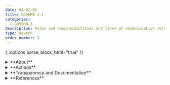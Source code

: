 ```yaml
---
date: 04-02-01
title: GOVERN 2.1
categories:
  - GOVERN-2 
description: Roles and responsibilities and lines of communication related to mapping, measuring, and managing AI risks are clear to individuals and teams throughout the organization, and documented.
type: Govern
order_number: 1
---
```

{::options parse_block_html="true" /}


<details>
<summary markdown="span">**About**</summary>
<br>
The development of a risk-aware organizational culture starts with the definition of responsibilities. Under ideal risk management settings, oversight professionals are independent from model developers and report through risk management functions or directly to executives, countering implicit biases such as groupthink. This creates a firewall between technology development and risk management functions, so efforts cannot be easily bypassed or ignored.

Facilitating a culture where AI system design and implementation decisions can be questioned and course-corrected by empowered stakeholders provides organizations with tools to anticipate and effectively manage risks before they materialize.

</details>

<details>
<summary markdown="span">**Actions**</summary>
* Establish policies that define the AI risk management roles and responsibilities for:
    * Boards of directors or advisory committees
    * Senior management
    * AI audit functions
    * AI design
    * AI development
    * Human-AI interaction
    * AI testing and evaluation
    * AI acquisition and procurement
    * Impact assessment functions
    * Oversight functions 
* Establish policies that promote regular communication among AI actors participating in AI risk management efforts.
* Establish policies that separate management of AI system development functions from AI system testing functions, to enable independent course-correction of AI systems.
* Establish policies to prevent conflicts of interest, and counteract confirmation bias and market incentives that may hinder AI risk management efforts.

</details>

<details>
<summary markdown="span">**Transparency and Documentation**</summary>
<br>
Column G goes here.

</details>

<details>
<summary markdown="span">**References**</summary>
<br>
Andrew Smith, “Using Artificial Intelligence and Algorithms,” FTC Business Blog (Apr. 8, 2020). [URL](https://www.ftc.gov/news-events/blogs/business-blog/2020/04/using-artificial-intelligence-algorithms)

Off. Superintendent Fin. Inst. Canada, Enterprise-Wide Model Risk Management for Deposit-Taking Institutions, E-23 (Sept. 2017).

Bd. Governors Fed. Rsrv. Sys., Supervisory Guidance on Model Risk Management, SR Letter 11-7 (Apr. 4, 2011).

Off. Comptroller Currency, Comptroller’s Handbook: Model Risk Management (Aug. 2021). [URL](https://www.occ.gov/publications-and-resources/publications/comptrollers-handbook/files/model-risk-management/index-model-risk-management.html)

</details>
